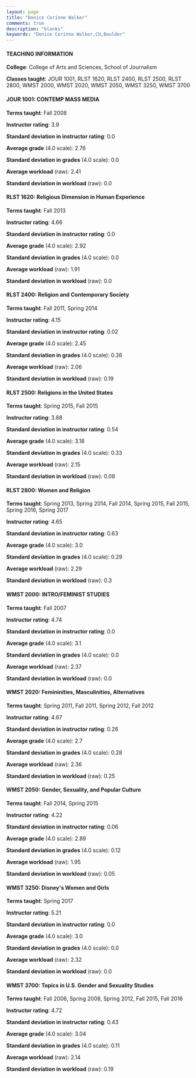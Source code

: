```yaml
---
layout: page
title: "Denice Corinne Walker" 
comments: true
description: "blanks"
keywords: "Denice Corinne Walker,CU,Boulder"
---
```

<head>
<script src="https://ajax.googleapis.com/ajax/libs/jquery/2.1.3/jquery.min.js"></script>
<script src="https://dl.dropboxusercontent.com/s/pc42nxpaw1ea4o9/highcharts.js?dl=0"></script>
<!-- <script src="../assets/js/highcharts.js"></script> -->
<style type="text/css">@font-face {
	font-family: "Bebas Neue";
	src: url(https://www.filehosting.org/file/details/544349/BebasNeue Regular.otf) format("opentype");
	}
	h1.Bebas { 
		font-family: "Bebas Neue", Verdana, Tahoma;
	}
</style>
</head>
	   
#### TEACHING INFORMATION

**College**: College of Arts and Sciences, School of Journalism

**Classes taught**: JOUR 1001, RLST 1620, RLST 2400, RLST 2500, RLST 2800, WMST 2000, WMST 2020, WMST 2050, WMST 3250, WMST 3700

#### JOUR 1001: CONTEMP MASS MEDIA

**Terms taught**: Fall 2008

**Instructor rating**: 3.9

**Standard deviation in instructor rating**: 0.0

**Average grade** (4.0 scale): 2.76

**Standard deviation in grades** (4.0 scale): 0.0

**Average workload** (raw): 2.41

**Standard deviation in workload** (raw): 0.0

#### RLST 1620: Religious Dimension in Human Experience

**Terms taught**: Fall 2013

**Instructor rating**: 4.66

**Standard deviation in instructor rating**: 0.0

**Average grade** (4.0 scale): 2.92

**Standard deviation in grades** (4.0 scale): 0.0

**Average workload** (raw): 1.91

**Standard deviation in workload** (raw): 0.0

#### RLST 2400: Religion and Contemporary Society

**Terms taught**: Fall 2011, Spring 2014

**Instructor rating**: 4.15

**Standard deviation in instructor rating**: 0.02

**Average grade** (4.0 scale): 2.45

**Standard deviation in grades** (4.0 scale): 0.26

**Average workload** (raw): 2.06

**Standard deviation in workload** (raw): 0.19

#### RLST 2500: Religions in the United States

**Terms taught**: Spring 2015, Fall 2015

**Instructor rating**: 3.88

**Standard deviation in instructor rating**: 0.54

**Average grade** (4.0 scale): 3.18

**Standard deviation in grades** (4.0 scale): 0.33

**Average workload** (raw): 2.15

**Standard deviation in workload** (raw): 0.08

#### RLST 2800: Women and Religion

**Terms taught**: Spring 2013, Spring 2014, Fall 2014, Spring 2015, Fall 2015, Spring 2016, Spring 2017

**Instructor rating**: 4.65

**Standard deviation in instructor rating**: 0.63

**Average grade** (4.0 scale): 3.0

**Standard deviation in grades** (4.0 scale): 0.29

**Average workload** (raw): 2.29

**Standard deviation in workload** (raw): 0.3

#### WMST 2000: INTRO/FEMINIST STUDIES

**Terms taught**: Fall 2007

**Instructor rating**: 4.74

**Standard deviation in instructor rating**: 0.0

**Average grade** (4.0 scale): 3.1

**Standard deviation in grades** (4.0 scale): 0.0

**Average workload** (raw): 2.37

**Standard deviation in workload** (raw): 0.0

#### WMST 2020: Femininities, Masculinities, Alternatives

**Terms taught**: Spring 2011, Fall 2011, Spring 2012, Fall 2012

**Instructor rating**: 4.67

**Standard deviation in instructor rating**: 0.26

**Average grade** (4.0 scale): 2.7

**Standard deviation in grades** (4.0 scale): 0.28

**Average workload** (raw): 2.36

**Standard deviation in workload** (raw): 0.25

#### WMST 2050: Gender, Sexuality, and Popular Culture

**Terms taught**: Fall 2014, Spring 2015

**Instructor rating**: 4.22

**Standard deviation in instructor rating**: 0.06

**Average grade** (4.0 scale): 2.89

**Standard deviation in grades** (4.0 scale): 0.12

**Average workload** (raw): 1.95

**Standard deviation in workload** (raw): 0.05

#### WMST 3250: Disney's Women and Girls

**Terms taught**: Spring 2017

**Instructor rating**: 5.21

**Standard deviation in instructor rating**: 0.0

**Average grade** (4.0 scale): 3.0

**Standard deviation in grades** (4.0 scale): 0.0

**Average workload** (raw): 2.32

**Standard deviation in workload** (raw): 0.0

#### WMST 3700: Topics in U.S. Gender and Sexuality Studies

**Terms taught**: Fall 2006, Spring 2008, Spring 2012, Fall 2015, Fall 2016

**Instructor rating**: 4.72

**Standard deviation in instructor rating**: 0.43

**Average grade** (4.0 scale): 3.04

**Standard deviation in grades** (4.0 scale): 0.11

**Average workload** (raw): 2.14

**Standard deviation in workload** (raw): 0.19

